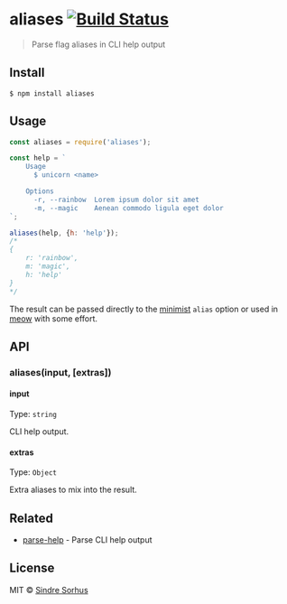 # aliases [![Build Status](https://travis-ci.org/sindresorhus/aliases.svg?branch=master)](https://travis-ci.org/sindresorhus/aliases)

> Parse flag aliases in CLI help output


## Install

```
$ npm install aliases
```


## Usage

```js
const aliases = require('aliases');

const help = `
	Usage
	  $ unicorn <name>

	Options
	  -r, --rainbow  Lorem ipsum dolor sit amet
	  -m, --magic    Aenean commodo ligula eget dolor
`;

aliases(help, {h: 'help'});
/*
{
	r: 'rainbow',
	m: 'magic',
	h: 'help'
}
*/
```

The result can be passed directly to the [minimist](https://github.com/substack/minimist) `alias` option or used in [meow](https://github.com/sindresorhus/meow) with some effort.


## API

### aliases(input, [extras])

#### input

Type: `string`

CLI help output.

#### extras

Type: `Object`

Extra aliases to mix into the result.


## Related

- [parse-help](https://github.com/sindresorhus/parse-help) - Parse CLI help output


## License

MIT © [Sindre Sorhus](https://sindresorhus.com)
